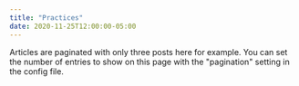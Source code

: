 ```yaml
---
title: "Practices"
date: 2020-11-25T12:00:00-05:00
---
```

Articles are paginated with only three posts here for example. You can set the number of entries to show on this page with the "pagination" setting in the config file.
